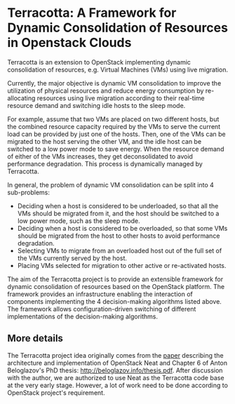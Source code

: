 # Terracotta: A Framework for Dynamic Consolidation of Resources in Openstack Clouds


Terracotta is an extension to OpenStack implementing dynamic consolidation
of resources, e.g. Virtual Machines (VMs) using live migration.

Currently, the major objective is dynamic VM consolidation to improve the utilization
of physical resources and reduce energy consumption by re-allocating resources using
live migration according to their real-time resource demand and switching idle hosts to
the sleep mode.

For example, assume that two VMs are placed on two different hosts, but the
combined resource capacity required by the VMs to serve the current load can be
provided by just one of the hosts. Then, one of the VMs can be migrated to the
host serving the other VM, and the idle host can be switched to a low power mode
to save energy. When the resource demand of either of the VMs increases, they
get deconsolidated to avoid performance degradation. This process is dynamically
managed by Terracotta.

In general, the problem of dynamic VM consolidation can be split into 4
sub-problems:

- Deciding when a host is considered to be underloaded, so that all the VMs
  should be migrated from it, and the host should be switched to a low power
  mode, such as the sleep mode.
- Deciding when a host is considered to be overloaded, so that some VMs should
  be migrated from the host to other hosts to avoid performance degradation.
- Selecting VMs to migrate from an overloaded host out of the full set of the
  VMs currently served by the host.
- Placing VMs selected for migration to other active or re-activated hosts.

The aim of the Terracotta project is to provide an extensible framework for
dynamic consolidation of resources based on the OpenStack platform. The framework
provides an infrastructure enabling the interaction of components implementing
the 4 decision-making algorithms listed above. The framework allows
configuration-driven switching of different implementations of the
decision-making algorithms.


## More details

The Terracotta project idea originally comes from the
[paper](http://beloglazov.info/papers/2014-ccpe-openstack-neat.pdf) describing
the architecture and implementation of OpenStack Neat and Chapter 6 of Anton
Beloglazov's PhD thesis: http://beloglazov.info/thesis.pdf. After discussion with
the author, we are authorized to use Neat as the Terracotta code base at the very
early stage. However, a lot of work need to be done according to OpenStack project's
requirement.
